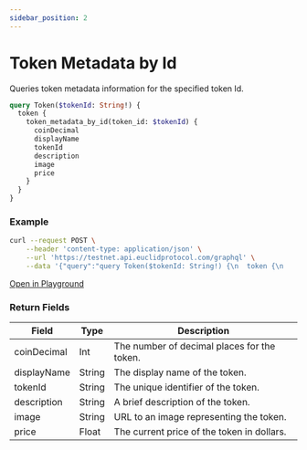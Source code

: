 ```yaml
---
sidebar_position: 2
---
```

# Token Metadata by Id

Queries token metadata information for the specified token Id.

```graphql
query Token($tokenId: String!) {
  token {
    token_metadata_by_id(token_id: $tokenId) {
      coinDecimal
      displayName
      tokenId
      description
      image
      price
    }
  }
}
```

### Example

```bash
curl --request POST \
    --header 'content-type: application/json' \
    --url 'https://testnet.api.euclidprotocol.com/graphql' \
    --data '{"query":"query Token($tokenId: String!) {\n  token {\n    token_metadata_by_id(token_id: $tokenId) {\n      coinDecimal\n      displayName\n      tokenId\n      description\n      image\n      price\n    }\n  }\n}","variables":{"tokenId":"nibi"}}'
```
[Open in Playground](https://testnet.api.euclidprotocol.com/?explorerURLState=N4IgJg9gxgrgtgUwHYBcQC4QEcYIE4CeABACoQDWyAFACQoXICSY6RAyingJZIDmAhAEoiwADpIiRepQliJkqQyQB9RCgCGYdRuUAjAsq5gq05IZZE6S5sLkKFUCDwAiCKFzjqANuPuSwXADOAA5e6gQAcuqIvn6mSMyx9mAIgVDcwShcEEhJCh7qvAh5ksHcUMXykgC%2BsbVI1SAANCAAburc6rpeqRggdkSiIPGJGIMgSFy6XEPijdVAA)

### Return Fields

| Field         | Type   | Description                                     |
|---------------|--------|-------------------------------------------------|
| coinDecimal   | Int    | The number of decimal places for the token.     |
| displayName   | String | The display name of the token.                  |
| tokenId       | String | The unique identifier of the token.             |
| description   | String | A brief description of the token.               |
| image         | String | URL to an image representing the token.         |
| price         | Float  | The current price of the token in dollars.                |